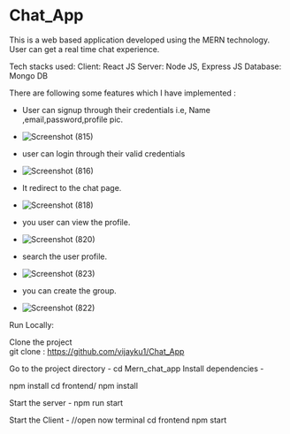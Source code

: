 # Chat_App
This is a web based application developed using the MERN technology.
User can get a real time chat experience.

Tech stacks used:
Client: React JS
Server: Node JS, Express JS
Database: Mongo DB

There are following some features which I have implemented  :

- User can signup through their credentials i.e, Name ,email,password,profile pic.
- ![Screenshot (815)](https://user-images.githubusercontent.com/87418015/173170442-c9655745-3789-4111-bc6b-da187748502e.png)

- user can login through their valid credentials
- ![Screenshot (816)](https://user-images.githubusercontent.com/87418015/173171826-e07a4cf2-9075-4715-ba37-4d098d82e8e9.png)

- It redirect to the chat page.
- ![Screenshot (818)](https://user-images.githubusercontent.com/87418015/173171389-11936ddc-0470-4c5d-a180-c830b95a6491.png)

- you user can view the profile.
- ![Screenshot (820)](https://user-images.githubusercontent.com/87418015/173171872-a4492c5d-305f-4a9e-9133-514cdbb461c0.png)

- search the user profile.
- ![Screenshot (823)](https://user-images.githubusercontent.com/87418015/173171907-5d1c55af-7752-4ed3-b341-7737b10a5179.png)

- you can create the group.
- ![Screenshot (822)](https://user-images.githubusercontent.com/87418015/173171946-3aa70b70-237c-46f6-bc80-b48c54543f22.png)



Run Locally:

Clone the project   
  git clone : https://github.com/vijayku1/Chat_App
  
Go to the project directory -
  cd Mern_chat_app
Install dependencies -

  npm install
  cd frontend/
  npm install
  
Start the server -
  npm run start
  
Start the Client -
  //open now terminal
  cd frontend
  npm start
